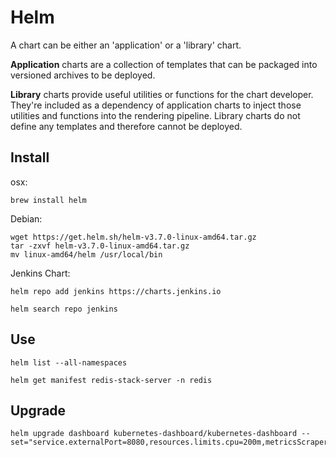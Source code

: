 # Helm
A chart can be either an 'application' or a 'library' chart.

__Application__ charts are a collection of templates that can be packaged into versioned archives to be deployed.

__Library__ charts provide useful utilities or functions for the chart developer. They're included as a dependency of application charts to inject those utilities and functions into the rendering pipeline. Library charts do not define any templates and therefore cannot be deployed.

## Install
osx:
```
brew install helm
```

Debian:
```
wget https://get.helm.sh/helm-v3.7.0-linux-amd64.tar.gz
tar -zxvf helm-v3.7.0-linux-amd64.tar.gz
mv linux-amd64/helm /usr/local/bin
```

Jenkins Chart:
```
helm repo add jenkins https://charts.jenkins.io

helm search repo jenkins
```

## Use
```
helm list --all-namespaces

helm get manifest redis-stack-server -n redis
```

## Upgrade
```
helm upgrade dashboard kubernetes-dashboard/kubernetes-dashboard --set="service.externalPort=8080,resources.limits.cpu=200m,metricsScraper.enabled=true"
```
